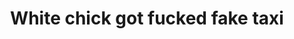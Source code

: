 ---
layout: post
title: White chick got fucked fake taxi
duration: '06:18'
view: 256
rate: 2
video: 'https://flashservice.xvideos.com/embedframe/27315323'
category:
 - rough
 - busty
 - blonde
 - outdoor
tags: 
 - sucked
 - fucked
priority: 0.9
changefreq: daily
---